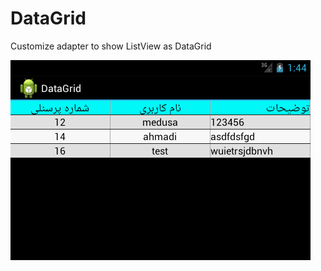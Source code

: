 DataGrid
========

Customize adapter to show ListView as DataGrid 

![Data Grid](https://raw.githubusercontent.com/karimmedusa/images/master/DataGrid/device-2014-05-20-181608.png)
